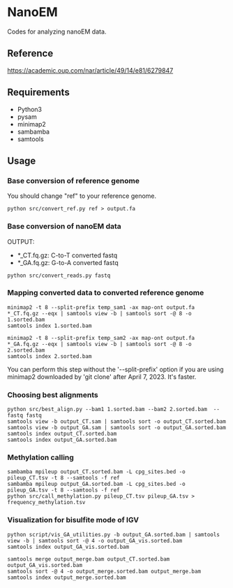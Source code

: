 # NanoEM

Codes for analyzing nanoEM data.

## Reference
https://academic.oup.com/nar/article/49/14/e81/6279847

## Requirements

- Python3
- pysam
- minimap2
- sambamba
- samtools

## Usage

### Base conversion of reference genome

You should change "ref" to your reference genome. 

```
python src/convert_ref.py ref > output.fa 
```

### Base conversion of nanoEM data

OUTPUT:
- *_CT.fq.gz: C-to-T converted fastq
- *_GA.fq.gz: G-to-A converted fastq

```
python src/convert_reads.py fastq
```

### Mapping converted data to converted reference genome


```
minimap2 -t 8 --split-prefix temp_sam1 -ax map-ont output.fa  *_CT.fq.gz --eqx | samtools view -b | samtools sort -@ 8 -o 1.sorted.bam
samtools index 1.sorted.bam

minimap2 -t 8 --split-prefix temp_sam2 -ax map-ont output.fa  *_GA.fq.gz --eqx | samtools view -b | samtools sort -@ 8 -o 2.sorted.bam
samtools index 2.sorted.bam
```

You can perform this step without the '--split-prefix' option if you are using minimap2 downloaded by 'git clone' after April 7, 2023. It's faster.

### Choosing best alignments

```
python src/best_align.py --bam1 1.sorted.bam --bam2 2.sorted.bam  --fastq fastq
samtools view -b output_CT.sam | samtools sort -o output_CT.sorted.bam
samtools view -b output_GA.sam | samtools sort -o output_GA.sorted.bam
samtools index output_CT.sorted.bam
samtools index output_GA.sorted.bam
```

### Methylation calling

```
sambamba mpileup output_CT.sorted.bam -L cpg_sites.bed -o pileup_CT.tsv -t 8 --samtools -f ref
sambamba mpileup output_GA.sorted.bam -L cpg_sites.bed -o pileup_GA.tsv -t 8 --samtools -f ref
python src/call_methylation.py pileup_CT.tsv pileup_GA.tsv > frequency_methylation.tsv
```

### Visualization for bisulfite mode of IGV

```
python script/vis_GA_utilities.py -b output_GA.sorted.bam | samtools view -b | samtools sort -@ 4 -o output_GA_vis.sorted.bam
samtools index output_GA_vis.sorted.bam

samtools merge output_merge.bam output_CT.sorted.bam output_GA_vis.sorted.bam
samtools sort -@ 4 -o output_merge.sorted.bam output_merge.bam
samtools index output_merge.sorted.bam
```
